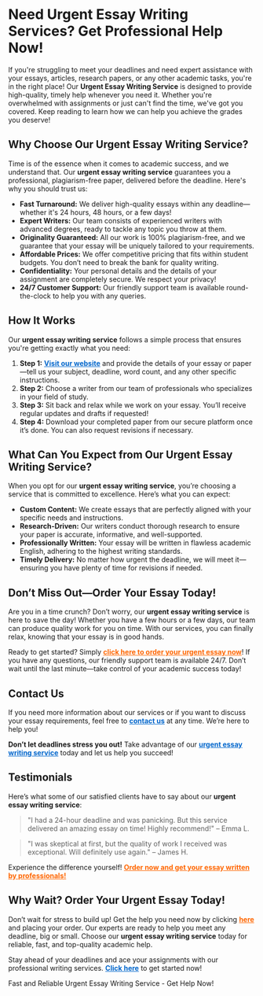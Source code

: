 <h1>Need Urgent Essay Writing Services? Get Professional Help Now!</h1>

<p>If you're struggling to meet your deadlines and need expert assistance with your essays, articles, research papers, or any other academic tasks, you're in the right place! Our <strong>Urgent Essay Writing Service</strong> is designed to provide high-quality, timely help whenever you need it. Whether you're overwhelmed with assignments or just can't find the time, we've got you covered. Keep reading to learn how we can help you achieve the grades you deserve!</p>

<h2>Why Choose Our Urgent Essay Writing Service?</h2>

<p>Time is of the essence when it comes to academic success, and we understand that. Our <strong>urgent essay writing service</strong> guarantees you a professional, plagiarism-free paper, delivered before the deadline. Here's why you should trust us:</p>

<ul>
    <li><strong>Fast Turnaround:</strong> We deliver high-quality essays within any deadline—whether it's 24 hours, 48 hours, or a few days!</li>
    <li><strong>Expert Writers:</strong> Our team consists of experienced writers with advanced degrees, ready to tackle any topic you throw at them.</li>
    <li><strong>Originality Guaranteed:</strong> All our work is 100% plagiarism-free, and we guarantee that your essay will be uniquely tailored to your requirements.</li>
    <li><strong>Affordable Prices:</strong> We offer competitive pricing that fits within student budgets. You don’t need to break the bank for quality writing.</li>
    <li><strong>Confidentiality:</strong> Your personal details and the details of your assignment are completely secure. We respect your privacy!</li>
    <li><strong>24/7 Customer Support:</strong> Our friendly support team is available round-the-clock to help you with any queries.</li>
</ul>

<h2>How It Works</h2>

<p>Our <strong>urgent essay writing service</strong> follows a simple process that ensures you're getting exactly what you need:</p>

<ol>
    <li><strong>Step 1:</strong> <a href="https://tinyurl.com/topessay?keyword=urgent+essay+writing+service" style="color: #0066cc; font-weight: bold;">Visit our website</a> and provide the details of your essay or paper—tell us your subject, deadline, word count, and any other specific instructions.</li>
    <li><strong>Step 2:</strong> Choose a writer from our team of professionals who specializes in your field of study.</li>
    <li><strong>Step 3:</strong> Sit back and relax while we work on your essay. You’ll receive regular updates and drafts if requested!</li>
    <li><strong>Step 4:</strong> Download your completed paper from our secure platform once it’s done. You can also request revisions if necessary.</li>
</ol>

<h2>What Can You Expect from Our Urgent Essay Writing Service?</h2>

<p>When you opt for our <strong>urgent essay writing service</strong>, you’re choosing a service that is committed to excellence. Here’s what you can expect:</p>

<ul>
    <li><strong>Custom Content:</strong> We create essays that are perfectly aligned with your specific needs and instructions.</li>
    <li><strong>Research-Driven:</strong> Our writers conduct thorough research to ensure your paper is accurate, informative, and well-supported.</li>
    <li><strong>Professionally Written:</strong> Your essay will be written in flawless academic English, adhering to the highest writing standards.</li>
    <li><strong>Timely Delivery:</strong> No matter how urgent the deadline, we will meet it—ensuring you have plenty of time for revisions if needed.</li>
</ul>

<h2>Don’t Miss Out—Order Your Essay Today!</h2>

<p>Are you in a time crunch? Don’t worry, our <strong>urgent essay writing service</strong> is here to save the day! Whether you have a few hours or a few days, our team can produce quality work for you on time. With our services, you can finally relax, knowing that your essay is in good hands.</p>

<p>Ready to get started? Simply <a href="https://tinyurl.com/topessay?keyword=urgent+essay+writing+service" style="color: #ff6600; font-weight: bold;">click here to order your urgent essay now</a>! If you have any questions, our friendly support team is available 24/7. Don’t wait until the last minute—take control of your academic success today!</p>

<h2>Contact Us</h2>

<p>If you need more information about our services or if you want to discuss your essay requirements, feel free to <a href="https://tinyurl.com/topessay?keyword=urgent+essay+writing+service" style="color: #0066cc; font-weight: bold;">contact us</a> at any time. We’re here to help you!</p>

<p><strong>Don’t let deadlines stress you out!</strong> Take advantage of our <a href="https://tinyurl.com/topessay?keyword=urgent+essay+writing+service" style="color: #0066cc; font-weight: bold;">urgent essay writing service</a> today and let us help you succeed!</p>

<h2>Testimonials</h2>

<p>Here’s what some of our satisfied clients have to say about our <strong>urgent essay writing service</strong>:</p>

<blockquote>
    <p>"I had a 24-hour deadline and was panicking. But this service delivered an amazing essay on time! Highly recommend!" – Emma L.</p>
</blockquote>

<blockquote>
    <p>"I was skeptical at first, but the quality of work I received was exceptional. Will definitely use again." – James H.</p>
</blockquote>

<p>Experience the difference yourself! <a href="https://tinyurl.com/topessay?keyword=urgent+essay+writing+service" style="color: #ff6600; font-weight: bold;">Order now and get your essay written by professionals!</a></p>

<h2>Why Wait? Order Your Urgent Essay Today!</h2>

<p>Don’t wait for stress to build up! Get the help you need now by clicking <a href="https://tinyurl.com/topessay?keyword=urgent+essay+writing+service" style="color: #ff6600; font-weight: bold;">here</a> and placing your order. Our experts are ready to help you meet any deadline, big or small. Choose our <strong>urgent essay writing service</strong> today for reliable, fast, and top-quality academic help.</p>

<p>Stay ahead of your deadlines and ace your assignments with our professional writing services. <a href="https://tinyurl.com/topessay?keyword=urgent+essay+writing+service" style="color: #0066cc; font-weight: bold;">Click here</a> to get started now!</p>
Fast and Reliable Urgent Essay Writing Service - Get Help Now!

